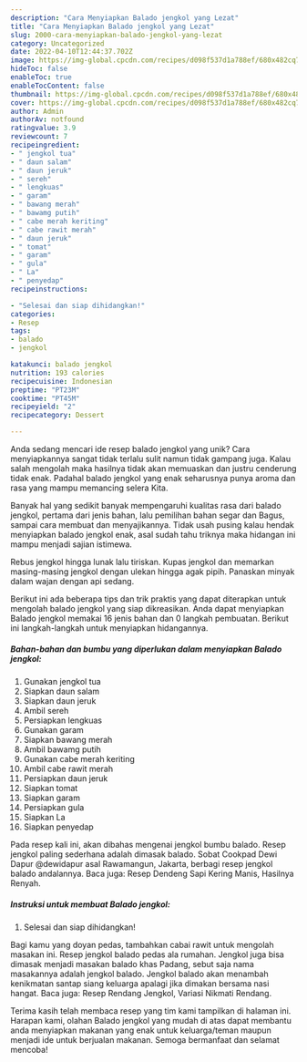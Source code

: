 ```yaml
---
description: "Cara Menyiapkan Balado jengkol yang Lezat"
title: "Cara Menyiapkan Balado jengkol yang Lezat"
slug: 2000-cara-menyiapkan-balado-jengkol-yang-lezat
category: Uncategorized
date: 2022-04-10T12:44:37.702Z
image: https://img-global.cpcdn.com/recipes/d098f537d1a788ef/680x482cq70/balado-jengkol-foto-resep-utama.jpg
hideToc: false
enableToc: true
enableTocContent: false
thumbnail: https://img-global.cpcdn.com/recipes/d098f537d1a788ef/680x482cq70/balado-jengkol-foto-resep-utama.jpg
cover: https://img-global.cpcdn.com/recipes/d098f537d1a788ef/680x482cq70/balado-jengkol-foto-resep-utama.jpg
author: Admin
authorAv: notfound
ratingvalue: 3.9
reviewcount: 7
recipeingredient:
- " jengkol tua"
- " daun salam"
- " daun jeruk"
- " sereh"
- " lengkuas"
- " garam"
- " bawang merah"
- " bawamg putih"
- " cabe merah keriting"
- " cabe rawit merah"
- " daun jeruk"
- " tomat"
- " garam"
- " gula"
- " La"
- " penyedap"
recipeinstructions:

- "Selesai dan siap dihidangkan!"
categories:
- Resep
tags:
- balado
- jengkol

katakunci: balado jengkol 
nutrition: 193 calories
recipecuisine: Indonesian
preptime: "PT23M"
cooktime: "PT45M"
recipeyield: "2"
recipecategory: Dessert

---
```





Anda sedang mencari ide resep balado jengkol yang unik? Cara menyiapkannya sangat tidak terlalu sulit namun tidak gampang juga. Kalau salah mengolah maka hasilnya tidak akan memuaskan dan justru cenderung tidak enak. Padahal balado jengkol yang enak seharusnya punya aroma dan rasa yang mampu memancing selera Kita.





Banyak hal yang sedikit banyak mempengaruhi kualitas rasa dari balado jengkol, pertama dari jenis bahan, lalu pemilihan bahan segar dan Bagus, sampai cara membuat dan menyajikannya. Tidak usah pusing kalau hendak menyiapkan balado jengkol enak,      asal sudah tahu triknya maka hidangan ini mampu menjadi sajian istimewa.














Rebus jengkol hingga lunak lalu tiriskan. Kupas jengkol dan memarkan masing-masing jengkol dengan ulekan hingga agak pipih. Panaskan minyak dalam wajan dengan api sedang.






Berikut ini ada beberapa tips dan trik praktis yang dapat diterapkan untuk mengolah balado jengkol yang siap dikreasikan. Anda dapat menyiapkan Balado jengkol memakai 16 jenis bahan dan 0 langkah pembuatan. Berikut ini langkah-langkah untuk menyiapkan hidangannya.

<!--inarticleads1-->

##### Bahan-bahan dan bumbu yang diperlukan dalam menyiapkan Balado jengkol:

1. Gunakan  jengkol tua
1. Siapkan  daun salam
1. Siapkan  daun jeruk
1. Ambil  sereh
1. Persiapkan  lengkuas
1. Gunakan  garam
1. Siapkan  bawang merah
1. Ambil  bawamg putih
1. Gunakan  cabe merah keriting
1. Ambil  cabe rawit merah
1. Persiapkan  daun jeruk
1. Siapkan  tomat
1. Siapkan  garam
1. Persiapkan  gula
1. Siapkan  La
1. Siapkan  penyedap


Pada resep kali ini, akan dibahas mengenai jengkol bumbu balado. Resep jengkol paling sederhana adalah dimasak balado. Sobat Cookpad Dewi Dapur @dewidapur asal Rawamangun, Jakarta, berbagi resep jengkol balado andalannya. Baca juga: Resep Dendeng Sapi Kering Manis, Hasilnya Renyah. 

<!--inarticleads2-->

##### Instruksi untuk membuat Balado jengkol:


1. Selesai dan siap dihidangkan!

Bagi kamu yang doyan pedas, tambahkan cabai rawit untuk mengolah masakan ini. Resep jengkol balado pedas ala rumahan. Jengkol juga bisa dimasak menjadi masakan balado khas Padang, sebut saja nama masakannya adalah jengkol balado. Jengkol balado akan menambah kenikmatan santap siang keluarga apalagi jika dimakan bersama nasi hangat. Baca juga: Resep Rendang Jengkol, Variasi Nikmati Rendang. 

Terima kasih telah membaca resep yang tim kami tampilkan di halaman ini. Harapan kami, olahan Balado jengkol yang mudah di atas dapat membantu anda menyiapkan makanan yang enak untuk keluarga/teman maupun menjadi ide untuk berjualan makanan. Semoga bermanfaat dan selamat mencoba!
